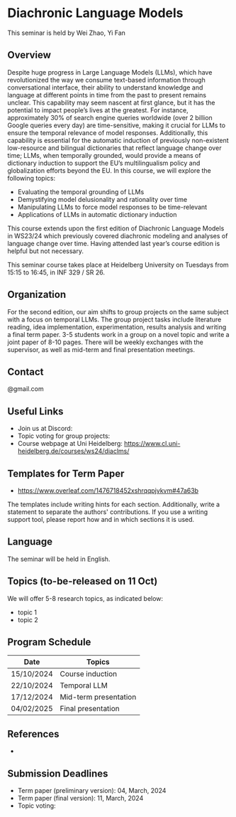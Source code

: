 # Diachronic Language Models 

This seminar is held by Wei Zhao, Yi Fan

## Overview

Despite huge progress in Large Language Models (LLMs), which have revolutionized the way we consume text-based information through conversational interface, their ability to understand knowledge and language at different points in time from the past to present remains unclear. This capability may seem nascent at first glance, but it has the potential to impact people’s lives at the greatest. For instance, approximately 30% of search engine queries worldwide (over 2 billion Google queries every day) are time-sensitive, making it crucial for LLMs to ensure the temporal relevance of model responses. Additionally, this capability is essential for the automatic induction of previously non-existent low-resource and bilingual dictionaries that reflect language change over time; LLMs, when temporally grounded, would provide a means of dictionary induction to support the EU’s multilingualism policy and globalization efforts beyond the EU. In this course, we will explore the following topics:
- Evaluating the temporal grounding of LLMs
- Demystifying model delusionality and rationality over time
- Manipulating LLMs to force model responses to be time-relevant
- Applications of LLMs in automatic dictionary induction

This course extends upon the first edition of Diachronic Language Models in WS23/24 which previously covered diachronic modeling and analyses of language change over time. Having attended last year’s course edition is helpful but not necessary.

This seminar course takes place at Heidelberg University on Tuesdays from 15:15 to 16:45, in INF 329 / SR 26.

## Organization

For the second edition, our aim shifts to group projects on the same subject with a focus on temporal LLMs. The group project tasks include literature reading, idea implementation, experimentation, results analysis and writing a final term paper. 3-5 students work in a group on a novel topic and write a joint paper of 8-10 pages. There will be weekly exchanges with the supervisor, as well as mid-term and final presentation meetings. 

## Contact 
@gmail.com

## Useful Links
- Join us at Discord: 
- Topic voting for group projects: 
- Course webpage at Uni Heidelberg: https://www.cl.uni-heidelberg.de/courses/ws24/diaclms/ 

## Templates for Term Paper
- https://www.overleaf.com/1476718452xshrqqpjvkvm#47a63b

The templates include writing hints for each section. Additionally, write a statement to separate the authors' contributions. If you use a writing support tool, please report how and in which sections it is used.

## Language
The seminar will be held in English.

## Topics (to-be-released on 11 Oct)
We will offer 5-8 research topics, as indicated below:
- topic 1
- topic 2

## Program Schedule

| Date       | Topics                            |   
|------------|-----------------------------------|
| 15/10/2024 | Course induction |    
| 22/10/2024 | Temporal LLM        | 
| 17/12/2024 | Mid-term presentation        | 
| 04/02/2025 | Final presentation        | 

## References 
- 
## Submission Deadlines
- Term paper (preliminary version): 04, March, 2024
- Term paper (final version): 11, March, 2024
- Topic voting: 
